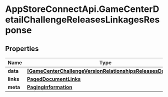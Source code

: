 # AppStoreConnectApi.GameCenterDetailChallengeReleasesLinkagesResponse

## Properties

Name | Type | Description | Notes
------------ | ------------- | ------------- | -------------
**data** | [**[GameCenterChallengeVersionRelationshipsReleasesDataInner]**](GameCenterChallengeVersionRelationshipsReleasesDataInner.md) |  | 
**links** | [**PagedDocumentLinks**](PagedDocumentLinks.md) |  | 
**meta** | [**PagingInformation**](PagingInformation.md) |  | [optional] 


